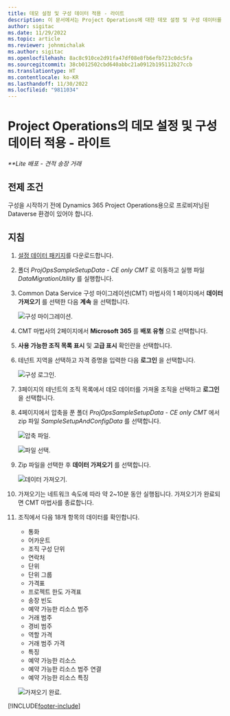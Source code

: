 ```yaml
---
title: 데모 설정 및 구성 데이터 적용 - 라이트
description: 이 문서에서는 Project Operations에 대한 데모 설정 및 구성 데이터를 적용하는 방법에 대한 정보를 제공합니다.
author: sigitac
ms.date: 11/29/2022
ms.topic: article
ms.reviewer: johnmichalak
ms.author: sigitac
ms.openlocfilehash: 8ac8c910ce2d91fa47df08e8fb6efb723c0dc5fa
ms.sourcegitcommit: 38cb012502cbd640abbc21a0912b195112b27ccb
ms.translationtype: HT
ms.contentlocale: ko-KR
ms.lasthandoff: 11/30/2022
ms.locfileid: "9811034"
---
```

# <a name="apply-demo-setup-and-configuration-data-for-project-operations---lite"></a>Project Operations의 데모 설정 및 구성 데이터 적용 - 라이트 

_**Lite 배포 - 견적 송장 거래_



## <a name="prerequisites"></a>전제 조건

구성을 시작하기 전에 Dynamics 365 Project Operations용으로 프로비저닝된 Dataverse 환경이 있어야 합니다.


## <a name="instructions"></a>지침

1. [설정 데이터 패키지](https://download.microsoft.com/download/3/4/1/341bf279-a64f-4baa-af31-ce624859b518/ProjOpsSampleSetupData-%20CE%20only.zip)를 다운로드합니다. 
1. 폴더 *ProjOpsSampleSetupData - CE only CMT* 로 이동하고 실행 파일 *DataMigrationUtility* 를 실행합니다.
1. Common Data Service 구성 마이그레이션(CMT) 마법사의 1 페이지에서 **데이터 가져오기** 를 선택한 다음 **계속** 을 선택합니다.

    ![구성 마이그레이션.](./media/1ConfigurationMigration.png)

1. CMT 마법사의 2페이지에서 **Microsoft 365** 를 **배포 유형** 으로 선택합니다.
1. **사용 가능한 조직 목록 표시** 및 **고급 표시** 확인란을 선택합니다.
1. 테넌트 지역을 선택하고 자격 증명을 입력한 다음 **로그인** 을 선택합니다.

   ![구성 로그인.](./media/2ConfigurationSignin.png)

1. 3페이지의 테넌트의 조직 목록에서 데모 데이터를 가져올 조직을 선택하고 **로그인** 을 선택합니다.
1. 4페이지에서 압축을 푼 폴더 *ProjOpsSampleSetupData - CE only CMT* 에서 zip 파일 *SampleSetupAndConfigData* 를 선택합니다.

   ![압축 파일.](./media/3ZipFile.png)

   ![파일 선택.](./media/4SelectAFile.png)

1. Zip 파일을 선택한 후 **데이터 가져오기** 를 선택합니다.

   ![데이터 가져오기.](./media/5ImportData.png)

1. 가져오기는 네트워크 속도에 따라 약 2~10분 동안 실행됩니다. 가져오기가 완료되면 CMT 마법사를 종료합니다. 
1. 조직에서 다음 18개 항목의 데이터를 확인합니다.

    -   통화
    -   어카운트
    -   조직 구성 단위
    -   연락처
    -   단위
    -   단위 그룹
    -   가격표
    -   프로젝트 한도 가격표 
    -   송장 빈도
    -   예약 가능한 리소스 범주
    -   거래 범주
    -   경비 범주
    -   역할 가격
    -   거래 범주 가격
    -   특징
    -   예약 가능한 리소스
    -   예약 가능한 리소스 범주 연결
    -   예약 가능한 리소스 특징

    ![가져오기 완료.](./media/6CompleteImport.png)


[!INCLUDE[footer-include](../includes/footer-banner.md)]
